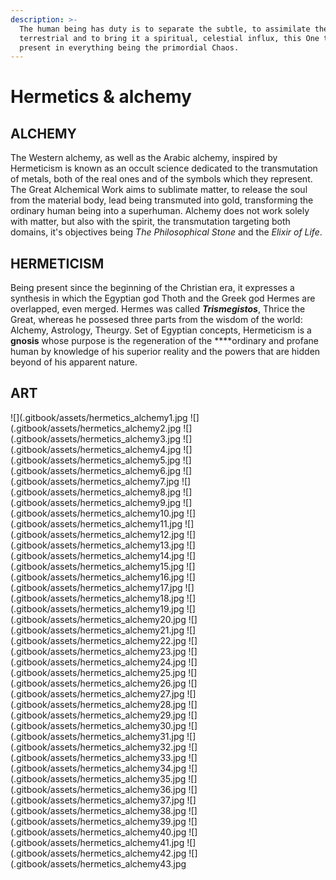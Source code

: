 ```yaml
---
description: >-
  The human being has duty is to separate the subtle, to assimilate the
  terrestrial and to bring it a spiritual, celestial influx, this One that is
  present in everything being the primordial Chaos.
---
```


# Hermetics & alchemy

## ALCHEMY 

The Western alchemy, as well as the Arabic alchemy, inspired by Hermeticism is known as an occult science dedicated to the transmutation of metals, both of the real ones and of the symbols which they represent. The Great Alchemical Work aims to sublimate matter, to release the soul from the material body, lead being transmuted into gold, transforming the ordinary human being into a superhuman. Alchemy does not work solely with matter, but also with the spirit, the transmutation targeting both domains, it's objectives being _The Philosophical Stone_ and the _Elixir of Life_.

## **HERMETICISM**

Being present since the beginning of the Christian era, it expresses a synthesis in which the Egyptian god Thoth and the Greek god Hermes are overlapped, even merged. Hermes was called _**Trismegistos**_, Thrice the Great, whereas he possesed three parts from the wisdom of the world: Alchemy, Astrology, Theurgy. Set of Egyptian concepts, Hermeticism is a **gnosis** whose purpose is the regeneration of the ****ordinary and profane human by knowledge of his superior reality and the powers that are hidden beyond of his apparent nature.  


## ART

![](.gitbook/assets/hermetics_alchemy1.jpg
![](.gitbook/assets/hermetics_alchemy2.jpg
![](.gitbook/assets/hermetics_alchemy3.jpg
![](.gitbook/assets/hermetics_alchemy4.jpg
![](.gitbook/assets/hermetics_alchemy5.jpg
![](.gitbook/assets/hermetics_alchemy6.jpg
![](.gitbook/assets/hermetics_alchemy7.jpg
![](.gitbook/assets/hermetics_alchemy8.jpg
![](.gitbook/assets/hermetics_alchemy9.jpg
![](.gitbook/assets/hermetics_alchemy10.jpg
![](.gitbook/assets/hermetics_alchemy11.jpg
![](.gitbook/assets/hermetics_alchemy12.jpg
![](.gitbook/assets/hermetics_alchemy13.jpg
![](.gitbook/assets/hermetics_alchemy14.jpg
![](.gitbook/assets/hermetics_alchemy15.jpg
![](.gitbook/assets/hermetics_alchemy16.jpg
![](.gitbook/assets/hermetics_alchemy17.jpg
![](.gitbook/assets/hermetics_alchemy18.jpg
![](.gitbook/assets/hermetics_alchemy19.jpg
![](.gitbook/assets/hermetics_alchemy20.jpg
![](.gitbook/assets/hermetics_alchemy21.jpg
![](.gitbook/assets/hermetics_alchemy22.jpg
![](.gitbook/assets/hermetics_alchemy23.jpg
![](.gitbook/assets/hermetics_alchemy24.jpg
![](.gitbook/assets/hermetics_alchemy25.jpg
![](.gitbook/assets/hermetics_alchemy26.jpg
![](.gitbook/assets/hermetics_alchemy27.jpg
![](.gitbook/assets/hermetics_alchemy28.jpg
![](.gitbook/assets/hermetics_alchemy29.jpg
![](.gitbook/assets/hermetics_alchemy30.jpg
![](.gitbook/assets/hermetics_alchemy31.jpg
![](.gitbook/assets/hermetics_alchemy32.jpg
![](.gitbook/assets/hermetics_alchemy33.jpg
![](.gitbook/assets/hermetics_alchemy34.jpg
![](.gitbook/assets/hermetics_alchemy35.jpg
![](.gitbook/assets/hermetics_alchemy36.jpg
![](.gitbook/assets/hermetics_alchemy37.jpg
![](.gitbook/assets/hermetics_alchemy38.jpg
![](.gitbook/assets/hermetics_alchemy39.jpg
![](.gitbook/assets/hermetics_alchemy40.jpg
![](.gitbook/assets/hermetics_alchemy41.jpg
![](.gitbook/assets/hermetics_alchemy42.jpg
![](.gitbook/assets/hermetics_alchemy43.jpg
